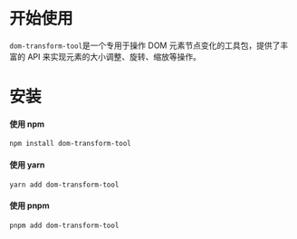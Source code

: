 # 开始使用

`dom-transform-tool`是一个专用于操作 DOM 元素节点变化的工具包，提供了丰富的 API 来实现元素的大小调整、旋转、缩放等操作。

# 安装

#### 使用 npm

```shell
npm install dom-transform-tool
```

#### 使用 yarn

```shell
yarn add dom-transform-tool
```

#### 使用 pnpm

```shell
pnpm add dom-transform-tool
```
